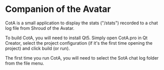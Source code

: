 # Companion of the Avatar
CotA is a small application to display the stats ("/stats") recorded to a chat log file from Shroud of the Avatar. 

To build CotA, you will need to install Qt5. Simply open CotA.pro in Qt Creator, select the project configuration (if it's the first time opening the project) and click build (or run).

The first time you run CotA, you will need to select the SotA chat log folder from the file menu.

